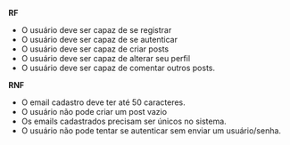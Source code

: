 **RF**

- O usuário deve ser capaz de se registrar
- O usuário deve ser capaz de se autenticar
- O usuário deve ser capaz de criar posts
- O usuário deve ser capaz de alterar seu perfil
- O usuário deve ser capaz de comentar outros posts.

**RNF**

- O email cadastro deve ter até 50 caracteres.
- O usuário não pode criar um post vazio
- Os emails cadastrados precisam ser únicos no sistema.
- O usuário não pode tentar se autenticar sem enviar um usuário/senha.